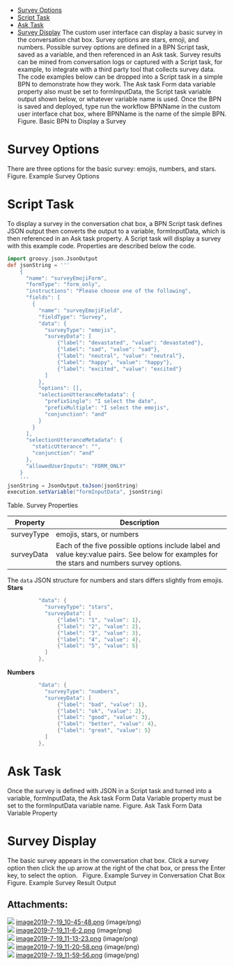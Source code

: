 -   [Survey Options](#Surveys-SurveyOptions)
-   [Script Task](#Surveys-ScriptTask)
-   [Ask Task](#Surveys-AskTask)
-   [Survey Display](#Surveys-SurveyDisplay)
The custom user interface can display a basic survey in the conversation chat box. Survey options are stars, emoji, and numbers. Possible survey options are defined in a BPN Script task, saved as a variable, and then referenced in an Ask task.
Survey results can be mined from conversation logs or captured with a Script task, for example, to integrate with a third party tool that collects survey data.
The code examples below can be dropped into a Script task in a simple BPN to demonstrate how they work. The Ask task Form data variable property also must be set to formInputData, the Script task variable output shown below, or whatever variable name is used. Once the BPN is saved and deployed, type run the workflow BPNName in the custom user interface chat box, where BPNName is the name of the simple BPN.
Figure. Basic BPN to Display a Survey
# Survey Options
There are three options for the basic survey: emojis, numbers, and stars.
Figure. Example Survey Options
# Script Task
To display a survey in the conversation chat box, a BPN Script task defines JSON output then converts the output to a variable, formInputData, which is then referenced in an Ask task property.
A Script task will display a survey with this example code. Properties are described below the code.
``` groovy
import groovy.json.JsonOutput
def jsonString = '''
    {
      "name": "surveyEmojiForm",
      "formType": "form_only",
      "instructions": "Please choose one of the following",
      "fields": [
        {
          "name": "surveyEmojiField",
          "fieldType": "Survey",
          "data": {
            "surveyType": "emojis",
            "surveyData": [
                {"label": "devastated", "value": "devastated"},
                {"label": "sad", "value": "sad"},
                {"label": "neutral", "value": "neutral"},
                {"label": "happy", "value": "happy"},
                {"label": "excited", "value": "excited"}
            ]
          },
          "options": [],
          "selectionUtteranceMetadata": {
            "prefixSingle": "I select the date",
            "prefixMultiple": "I select the emojis",
            "conjunction": "and"
          }
        }
      ],
      "selectionUtteranceMetadata": {
        "staticUtterance": "",
        "conjunction": "and"
      },
      "allowedUserInputs": "FORM_ONLY"
    }
    '''
jsonString = JsonOutput.toJson(jsonString)
execution.setVariable("formInputData", jsonString)
```
Table. Survey Properties

| Property | Description |
| ----|----|
| surveyType | emojis, stars, or numbers |
| surveyData | Each of the five possible options include label and value key:value pairs. See below for examples for the stars and numbers survey options. |

The `data` JSON structure for numbers and stars differs slightly from emojis.
**Stars**
``` groovy
          "data": {
            "surveyType": "stars",
            "surveyData": [
                {"label": "1", "value": 1},
                {"label": "2", "value": 2},
                {"label": "3", "value": 3},
                {"label": "4", "value": 4},
                {"label": "5", "value": 5}
            ]
          },
```
**Numbers**
``` groovy
          "data": {
            "surveyType": "numbers",
            "surveyData": [
                {"label": "bad", "value": 1},
                {"label": "ok", "value": 2},
                {"label": "good", "value": 3},
                {"label": "better", "value": 4},
                {"label": "great", "value": 5}
            ]
          },
```
# Ask Task
Once the survey is defined with JSON in a Script task and turned into a variable, formInputData, the Ask task Form Data Variable property must be set to the formInputData variable name.
Figure. Ask Task Form Data Variable Property
# Survey Display
The basic survey appears in the conversation chat box. Click a survey option then click the up arrow at the right of the chat box, or press the Enter key, to select the option.  
Figure. Example Survey in Conversation Chat Box
Figure. Example Survey Result Output
## Attachments:
![](images/icons/bullet_blue.gif) [image2019-7-19_10-45-48.png](attachments/20809407/20809408.png) (image/png)  
![](images/icons/bullet_blue.gif) [image2019-7-19_11-6-2.png](attachments/20809407/20809409.png) (image/png)  
![](images/icons/bullet_blue.gif) [image2019-7-19_11-13-23.png](attachments/20809407/20809410.png) (image/png)  
![](images/icons/bullet_blue.gif) [image2019-7-19_11-20-58.png](attachments/20809407/20809411.png) (image/png)  
![](images/icons/bullet_blue.gif) [image2019-7-19_11-59-56.png](attachments/20809407/20809412.png) (image/png)  
